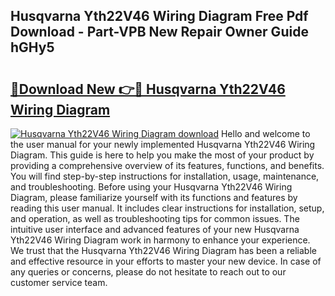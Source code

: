 ## Husqvarna Yth22V46 Wiring Diagram Free Pdf Download - Part-VPB New Repair Owner Guide hGHy5

# <h2><a href="http://dfpr6iw.blite.top/?on=Husqvarna+Yth22V46+Wiring+Diagram">🔗Download New 👉🔴 Husqvarna Yth22V46 Wiring Diagram</a></h2>

[![Husqvarna Yth22V46 Wiring Diagram download](https://i.imgur.com/lujVjoI.png)](http://dfpr6iw.blite.top/?on=Husqvarna+Yth22V46+Wiring+Diagram)
Hello and welcome to the user manual for your newly implemented Husqvarna Yth22V46 Wiring Diagram. This guide is here to help you make the most of your product by providing a comprehensive overview of its features, functions, and benefits. You will find step-by-step instructions for installation, usage, maintenance, and troubleshooting. Before using your Husqvarna Yth22V46 Wiring Diagram, please familiarize yourself with its functions and features by reading this user manual. It includes clear instructions for installation, setup, and operation, as well as troubleshooting tips for common issues. The intuitive user interface and advanced features of your new Husqvarna Yth22V46 Wiring Diagram work in harmony to enhance your experience. We trust that the Husqvarna Yth22V46 Wiring Diagram has been a reliable and effective resource in your efforts to master your new device. In case of any queries or concerns, please do not hesitate to reach out to our customer service team.
